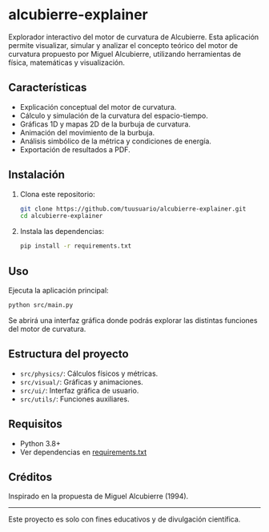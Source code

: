 
# alcubierre-explainer

Explorador interactivo del motor de curvatura de Alcubierre. Esta aplicación permite visualizar, simular y analizar el concepto teórico del motor de curvatura propuesto por Miguel Alcubierre, utilizando herramientas de física, matemáticas y visualización.

## Características

- Explicación conceptual del motor de curvatura.
- Cálculo y simulación de la curvatura del espacio-tiempo.
- Gráficas 1D y mapas 2D de la burbuja de curvatura.
- Animación del movimiento de la burbuja.
- Análisis simbólico de la métrica y condiciones de energía.
- Exportación de resultados a PDF.

## Instalación

1. Clona este repositorio:
   ```sh
   git clone https://github.com/tuusuario/alcubierre-explainer.git
   cd alcubierre-explainer
   ```

2. Instala las dependencias:
   ```sh
   pip install -r requirements.txt
   ```

## Uso

Ejecuta la aplicación principal:
```sh
python src/main.py
```

Se abrirá una interfaz gráfica donde podrás explorar las distintas funciones del motor de curvatura.

## Estructura del proyecto

- `src/physics/`: Cálculos físicos y métricas.
- `src/visual/`: Gráficas y animaciones.
- `src/ui/`: Interfaz gráfica de usuario.
- `src/utils/`: Funciones auxiliares.

## Requisitos

- Python 3.8+
- Ver dependencias en [requirements.txt](requirements.txt)

## Créditos

Inspirado en la propuesta de Miguel Alcubierre (1994).

---

Este proyecto es solo con fines educativos y de divulgación científica.